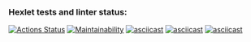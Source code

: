 ### Hexlet tests and linter status:
[![Actions Status](https://github.com/babkovivan/frontend-project-44/workflows/hexlet-check/badge.svg)](https://github.com/babkovivan/frontend-project-44/actions)
[![Maintainability](https://api.codeclimate.com/v1/badges/45ca520a84b0a7d868ad/maintainability)](https://codeclimate.com/github/babkovivan/frontend-project-44/maintainability)
[![asciicast](https://asciinema.org/a/bzXoGX9Rs61Ft4Xvd0QuQQy17.svg)](https://asciinema.org/a/bzXoGX9Rs61Ft4Xvd0QuQQy17)
[![asciicast](https://asciinema.org/a/Xusn2TNgcrGRpzDv6xXyNIJA1.svg)](https://asciinema.org/a/Xusn2TNgcrGRpzDv6xXyNIJA1)
[![asciicast](https://asciinema.org/a/q0n6V8Y8ZtAnj8XRWB29Y11rE.svg)](https://asciinema.org/a/q0n6V8Y8ZtAnj8XRWB29Y11rE)